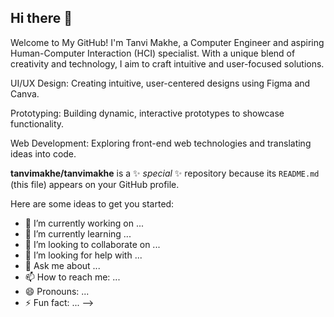## Hi there 👋
Welcome to My GitHub!
I'm Tanvi Makhe, a Computer Engineer and aspiring Human-Computer Interaction (HCI) specialist. With a unique blend of creativity and technology, I aim to craft intuitive and user-focused solutions.


UI/UX Design: Creating intuitive, user-centered designs using Figma and Canva.

Prototyping: Building dynamic, interactive prototypes to showcase functionality.

Web Development: Exploring front-end web technologies and translating ideas into code.


**tanvimakhe/tanvimakhe** is a ✨ _special_ ✨ repository because its `README.md` (this file) appears on your GitHub profile.

Here are some ideas to get you started:

- 🔭 I’m currently working on ...
- 🌱 I’m currently learning ...
- 👯 I’m looking to collaborate on ...
- 🤔 I’m looking for help with ...
- 💬 Ask me about ...
- 📫 How to reach me: ...
- 😄 Pronouns: ...
- ⚡ Fun fact: ...
-->
